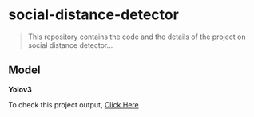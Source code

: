 # social-distance-detector

> This repository contains the code and the details of the project on social distance detector...

## Model
**Yolov3**

To check this project output, [Click Here](https://www.linkedin.com/posts/satyagopalkothuru_machinelearning-internship2020-machinelearningcourse-activity-6686280630633951232-eS7V)
